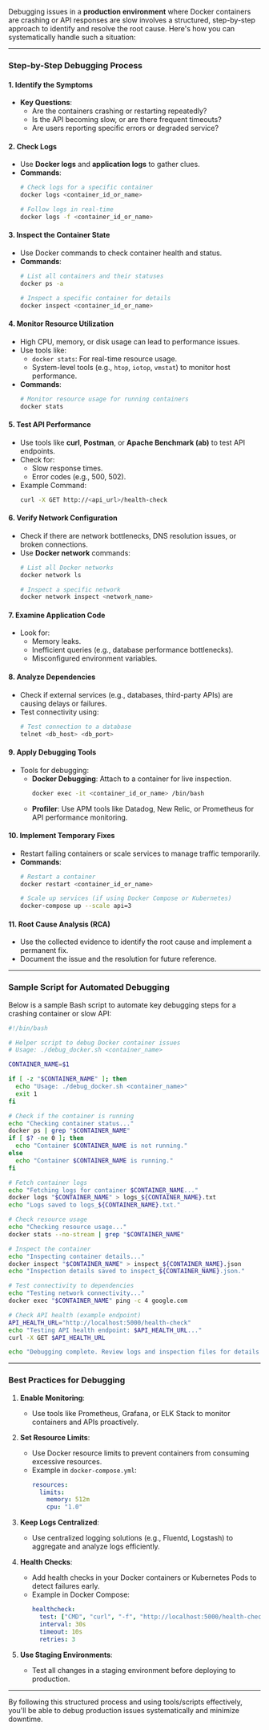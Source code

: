 Debugging issues in a **production environment** where Docker containers are crashing or API responses are slow involves a structured, step-by-step approach to identify and resolve the root cause. Here's how you can systematically handle such a situation:

---

### **Step-by-Step Debugging Process**

#### **1. Identify the Symptoms**
- **Key Questions**:
  - Are the containers crashing or restarting repeatedly?
  - Is the API becoming slow, or are there frequent timeouts?
  - Are users reporting specific errors or degraded service?

#### **2. Check Logs**
- Use **Docker logs** and **application logs** to gather clues.
- **Commands**:
  ```bash
  # Check logs for a specific container
  docker logs <container_id_or_name>

  # Follow logs in real-time
  docker logs -f <container_id_or_name>
  ```

#### **3. Inspect the Container State**
- Use Docker commands to check container health and status.
- **Commands**:
  ```bash
  # List all containers and their statuses
  docker ps -a

  # Inspect a specific container for details
  docker inspect <container_id_or_name>
  ```

#### **4. Monitor Resource Utilization**
- High CPU, memory, or disk usage can lead to performance issues.
- Use tools like:
  - `docker stats`: For real-time resource usage.
  - System-level tools (e.g., `htop`, `iotop`, `vmstat`) to monitor host performance.
- **Commands**:
  ```bash
  # Monitor resource usage for running containers
  docker stats
  ```

#### **5. Test API Performance**
- Use tools like **curl**, **Postman**, or **Apache Benchmark (ab)** to test API endpoints.
- Check for:
  - Slow response times.
  - Error codes (e.g., 500, 502).
- Example Command:
  ```bash
  curl -X GET http://<api_url>/health-check
  ```

#### **6. Verify Network Configuration**
- Check if there are network bottlenecks, DNS resolution issues, or broken connections.
- Use **Docker network** commands:
  ```bash
  # List all Docker networks
  docker network ls

  # Inspect a specific network
  docker network inspect <network_name>
  ```

#### **7. Examine Application Code**
- Look for:
  - Memory leaks.
  - Inefficient queries (e.g., database performance bottlenecks).
  - Misconfigured environment variables.

#### **8. Analyze Dependencies**
- Check if external services (e.g., databases, third-party APIs) are causing delays or failures.
- Test connectivity using:
  ```bash
  # Test connection to a database
  telnet <db_host> <db_port>
  ```

#### **9. Apply Debugging Tools**
- Tools for debugging:
  - **Docker Debugging**: Attach to a container for live inspection.
    ```bash
    docker exec -it <container_id_or_name> /bin/bash
    ```
  - **Profiler**: Use APM tools like Datadog, New Relic, or Prometheus for API performance monitoring.

#### **10. Implement Temporary Fixes**
- Restart failing containers or scale services to manage traffic temporarily.
- **Commands**:
  ```bash
  # Restart a container
  docker restart <container_id_or_name>

  # Scale up services (if using Docker Compose or Kubernetes)
  docker-compose up --scale api=3
  ```

#### **11. Root Cause Analysis (RCA)**
- Use the collected evidence to identify the root cause and implement a permanent fix.
- Document the issue and the resolution for future reference.

---

### **Sample Script for Automated Debugging**

Below is a sample Bash script to automate key debugging steps for a crashing container or slow API:

```bash
#!/bin/bash

# Helper script to debug Docker container issues
# Usage: ./debug_docker.sh <container_name>

CONTAINER_NAME=$1

if [ -z "$CONTAINER_NAME" ]; then
  echo "Usage: ./debug_docker.sh <container_name>"
  exit 1
fi

# Check if the container is running
echo "Checking container status..."
docker ps | grep "$CONTAINER_NAME"
if [ $? -ne 0 ]; then
  echo "Container $CONTAINER_NAME is not running."
else
  echo "Container $CONTAINER_NAME is running."
fi

# Fetch container logs
echo "Fetching logs for container $CONTAINER_NAME..."
docker logs "$CONTAINER_NAME" > logs_${CONTAINER_NAME}.txt
echo "Logs saved to logs_${CONTAINER_NAME}.txt."

# Check resource usage
echo "Checking resource usage..."
docker stats --no-stream | grep "$CONTAINER_NAME"

# Inspect the container
echo "Inspecting container details..."
docker inspect "$CONTAINER_NAME" > inspect_${CONTAINER_NAME}.json
echo "Inspection details saved to inspect_${CONTAINER_NAME}.json."

# Test connectivity to dependencies
echo "Testing network connectivity..."
docker exec "$CONTAINER_NAME" ping -c 4 google.com

# Check API health (example endpoint)
API_HEALTH_URL="http://localhost:5000/health-check"
echo "Testing API health endpoint: $API_HEALTH_URL..."
curl -X GET $API_HEALTH_URL

echo "Debugging complete. Review logs and inspection files for details."
```

---

### **Best Practices for Debugging**
1. **Enable Monitoring**:
   - Use tools like Prometheus, Grafana, or ELK Stack to monitor containers and APIs proactively.

2. **Set Resource Limits**:
   - Use Docker resource limits to prevent containers from consuming excessive resources.
   - Example in `docker-compose.yml`:
     ```yaml
     resources:
       limits:
         memory: 512m
         cpu: "1.0"
     ```

3. **Keep Logs Centralized**:
   - Use centralized logging solutions (e.g., Fluentd, Logstash) to aggregate and analyze logs efficiently.

4. **Health Checks**:
   - Add health checks in your Docker containers or Kubernetes Pods to detect failures early.
   - Example in Docker Compose:
     ```yaml
     healthcheck:
       test: ["CMD", "curl", "-f", "http://localhost:5000/health-check"]
       interval: 30s
       timeout: 10s
       retries: 3
     ```

5. **Use Staging Environments**:
   - Test all changes in a staging environment before deploying to production.

---

By following this structured process and using tools/scripts effectively, you'll be able to debug production issues systematically and minimize downtime.